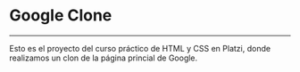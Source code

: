 # Google Clone
***
Esto es el proyecto del curso práctico de HTML y CSS en Platzi, donde realizamos un clon de la página princial de Google.